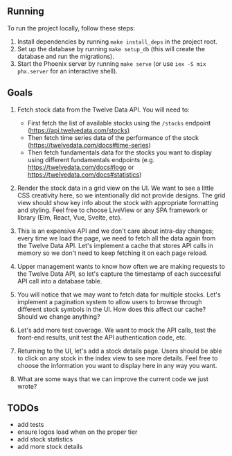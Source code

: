 ## Running

To run the project locally, follow these steps:

1. Install dependencies by running `make install_deps` in the project root.
2. Set up the database by running `make setup_db` (this will create the database and run the migrations).
3. Start the Phoenix server by running `make serve` (or use `iex -S mix phx.server` for an interactive shell).

## Goals
1. Fetch stock data from the Twelve Data API. You will need to:
   - First fetch the list of available stocks using the `/stocks` endpoint
     ([https://api.twelvedata.com/stocks)](https://twelvedata.com/docs#stocks-list)
   - Then fetch time series data of the performance of the stock
     (https://twelvedata.com/docs#time-series)
   - Then fetch fundamentals data for the stocks you want to display using
     different fundamentals endpoints (e.g. https://twelvedata.com/docs#logo or
     https://twelvedata.com/docs#statistics)

2. Render the stock data in a grid view on the UI. We want to see a little CSS
   creativity here, so we intentionally did not provide designs. The grid view
   should show key info about the stock with appropriate formatting and styling.
   Feel free to choose LiveView or any SPA framework or library (Elm, React,
   Vue, Svelte, etc).

3. This is an expensive API and we don't care about intra-day changes; every
   time we load the page, we need to fetch all the data again from the Twelve
   Data API. Let's implement a cache that stores API calls in memory so we don't
   need to keep fetching it on each page reload.

4. Upper management wants to know how often we are making requests to the Twelve
   Data API, so let's capture the timestamp of each successful API call into a
   database table.

5. You will notice that we may want to fetch data for multiple stocks. Let's
   implement a pagination system to allow users to browse through different
   stock symbols in the UI. How does this affect our cache? Should we change
   anything?

6. Let's add more test coverage. We want to mock the API calls, test the
   front-end results, unit test the API authentication code, etc.

7. Returning to the UI, let's add a stock details page. Users should be able to
   click on any stock in the index view to see more details. Feel free to choose
   the information you  want to display here in any way you want.

8. What are some ways that we can improve the current code we just wrote?

## TODOs
- add tests
- ensure logos load when on the proper tier
- add stock statistics
- add more stock details

